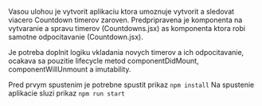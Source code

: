 Vasou ulohou je vytvorit aplikaciu ktora umoznuje vytvorit a sledovat viacero Countdown timerov zaroven.
Predpripravena je komponenta na vytvaranie a spravu timerov (Countdowns.jsx) as komponenta ktora robi samotne odpocitavanie (Countdown.jsx).

Je potreba doplnit logiku vkladania novych timerov a ich odpocitavanie, ocakava sa pouzitie lifecycle metod componentDidMount, componentWillUnmount a imutability.

Pred prvym spustenim je potrebne spustit prikaz `npm install` 
Na spustenie aplikacie sluzi prikaz `npm run start`